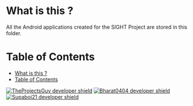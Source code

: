 # What is this ?
All the Android applications created for the SIGHT Project are stored in this folder.

# Table of Contents
- [What is this ?](#what-is-this)
- [Table of Contents](#table-of-contents)

[![TheProjectsGuy developer shield](https://img.shields.io/badge/Dev-TheProjectsGuy-0061ff.svg)](https://github.com/TheProjectsGuy)
[![Bharat0404 developer shield](https://img.shields.io/badge/Dev-Bharath0404-0061ff.svg)](https://github.com/bharath0404)
[![Supaboi21 developer shield](https://img.shields.io/badge/Dev-Supaboi21-0061ff.svg)](https://github.com/supaboi21)
